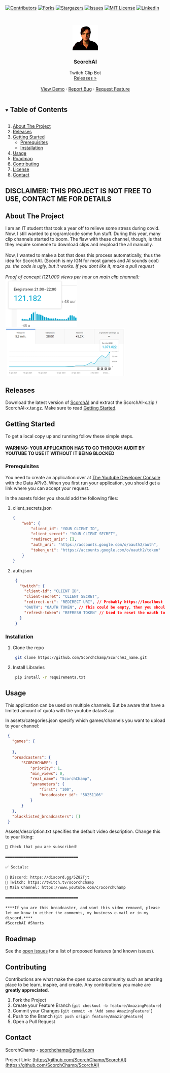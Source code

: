 [![Contributors][contributors-shield]][contributors-url]
[![Forks][forks-shield]][forks-url]
[![Stargazers][stars-shield]][stars-url]
[![Issues][issues-shield]][issues-url]
[![MIT License][license-shield]][license-url]
[![LinkedIn][linkedin-shield]][linkedin-url]



<!-- PROJECT LOGO -->
<br />
<p align="center">
  <a href="https://github.com/ScorchChamp/ScorchAI">
    <img src="assets/readme_data/logo.png" alt="Logo" width="80" height="80">
  </a>

  <h3 align="center">ScorchAI</h3>

  <p align="center">
    Twitch Clip Bot
    <br />
    <a href="https://github.com/ScorchChamp/ScorchAI/releases/">Releases »</a>
    <br />
    <br />
    <a href="https://github.com/ScorchChamp/ScorchAI">View Demo</a>
    ·
    <a href="https://github.com/ScorchChamp/ScorchAI/issues">Report Bug</a>
    ·
    <a href="https://github.com/ScorchChamp/ScorchAI/issues">Request Feature</a>
  </p>
</p>

<details open="open">
  <summary><h2 style="display: inline-block">Table of Contents</h2></summary>
  <ol>
    <li><a href="#about-the-project">About The Project</a></li>
    <li><a href="#releases">Releases</a></li>
    </li>
    <li>
      <a href="#getting-started">Getting Started</a>
      <ul>
        <li><a href="#prerequisites">Prerequisites</a></li>
        <li><a href="#installation">Installation</a></li>
      </ul>
    </li>
    <li><a href="#usage">Usage</a></li>
    <li><a href="#roadmap">Roadmap</a></li>
    <li><a href="#contributing">Contributing</a></li>
    <li><a href="#license">License</a></li>
    <li><a href="#contact">Contact</a></li>
  </ol>
</details>

## <b>DISCLAIMER: THIS PROJECT IS NOT FREE TO USE, CONTACT ME FOR DETAILS </b>

<!-- ABOUT THE PROJECT -->
## About The Project

I am an IT student that took a year off to relieve some stress during covid. Now, I still wanted to program/code some fun stuff. During this year, many clip channels started to boom. The flaw with these channel, though, is that they require someone to download clips and reupload the all manually. <br>
<br>
Now, I wanted to make a bot that does this process automatically, thus the idea for ScorchAI. (Scorch is my IGN for most games and AI sounds cool)
<br>
<i>ps. the code is ugly, but it works. If you dont like it, make a pull request</i>
<br>
<br>
<i>Proof of concept (121.000 views per hour on main clip channel):</i><br>
<img src="assets/readme_data/121k.png" alt="121.000 views per hour" height="150">
<img src="assets/readme_data/fullData.png" alt="1.400.000 views per day" height="150">


## Releases
Download the latest version of [ScorchAI](https://github.com/ScorchChamp/ScorchAI/releases/) and extract the ScorchAI-x.zip / ScorchAI-x.tar.gz. Make sure to read <a href="#getting-started">Getting Started</a>.



<!-- GETTING STARTED -->
## Getting Started

To get a local copy up and running follow these simple steps.
#### WARNING: YOUR APPLICATION HAS TO GO THROUGH AUDIT BY YOUTUBE TO USE IT WITHOUT IT BEING BLOCKED</b>

### Prerequisites

You need to create an application over at [The Youtube Developer Console](https://console.cloud.google.com/apis/dashboard) with the Data APIv3. When you first run your application, you should get a link where you can accept your request.

In the assets folder you should add the following files:
1. client_secrets.json
    ```json
   {
        "web": {
            "client_id": "YOUR CLIENT ID",
            "client_secret": "YOUR CLIENT SECRET",
            "redirect_uris": [],
            "auth_uri": "https://accounts.google.com/o/oauth2/auth",
            "token_uri": "https://accounts.google.com/o/oauth2/token"
        }
    }
   ```
2. auth.json
   ```json
    {
      "twitch": {
        "client-id": "CLIENT ID", 
        "client-secret": "CLIENT SECRET", 
        "redirect-uri": "REDIRECT URI", // Probably https://localhost
        "OAUTH": "OAUTH TOKEN", // This could be empty, then you should run initial_oauth.py once
        "refresh-token": "REFRESH TOKEN" // Used to reset the oauth token if it runs out (happens like 10x a day)
      }
    }
   ```

### Installation

1. Clone the repo
   ```sh
    git clone https://github.com/ScorchChamp/ScorchAI_name.git
   ```
1. Install Libraries
   ```sh
    pip install -r requirements.txt
   ```


<!-- USAGE EXAMPLES -->
## Usage

This application can be used on multiple channels. But be aware that have a limited amount of quota with the youtube datav3 api.

In assets/categories.json specify which games/channels you want to upload to your channel:
   ```json
    {
      "games": {

      },
      "broadcasters": {
          "SCORCHCHAMP": {
              "priority": 1,
              "min_views": 0,
              "real_name": "ScorchChamp",
              "parameters": {
                  "first": "100",
                  "broadcaster_id": "58251106"
              }
          }
      },
      "blacklisted_broadcasters": []
    }
   ```


Assets/description.txt specifies the default video description. Change this to your liking:

```
👀 Check that you are subscribed!

▬▬▬▬▬▬▬▬▬▬▬▬▬▬▬▬▬▬▬▬▬▬▬▬▬▬▬▬▬▬▬▬

✅ Socials:

👑 Discord: https://discord.gg/5Z82Tjt 
👑 Twitch: https://twitch.tv/scorchchamp
👑 Main Channel: https://www.youtube.com/c/ScorchChamp

▬▬▬▬▬▬▬▬▬▬▬▬▬▬▬▬▬▬▬▬▬▬▬▬▬▬▬▬▬▬▬▬

****If you are this broadcaster, and want this video removed, please let me know in either the comments, my business e-mail or in my discord.****
#ScorchAI #Shorts
```



<!-- ROADMAP -->
## Roadmap

See the [open issues](https://github.com/ScorchChamp/ScorchAI_name/issues) for a list of proposed features (and known issues).



<!-- CONTRIBUTING -->
## Contributing

Contributions are what make the open source community such an amazing place to be learn, inspire, and create. Any contributions you make are **greatly appreciated**.

1. Fork the Project
2. Create your Feature Branch (`git checkout -b feature/AmazingFeature`)
3. Commit your Changes (`git commit -m 'Add some AmazingFeature'`)
4. Push to the Branch (`git push origin feature/AmazingFeature`)
5. Open a Pull Request

<!-- CONTACT -->
## Contact

ScorchChamp - scorchchamp@gmail.com

Project Link: [https://github.com/ScorchChamp/ScorchAI](https://github.com/ScorchChamp/ScorchAI)


[contributors-shield]: https://img.shields.io/github/contributors/ScorchChamp/ScorchAI.svg?style=for-the-badge
[contributors-url]: https://github.com/ScorchChamp/ScorchAI/graphs/contributors
[forks-shield]: https://img.shields.io/github/forks/ScorchChamp/ScorchAI.svg?style=for-the-badge
[forks-url]: https://github.com/ScorchChamp/ScorchAI/network/members
[stars-shield]: https://img.shields.io/github/stars/ScorchChamp/ScorchAI.svg?style=for-the-badge
[stars-url]: https://github.com/ScorchChamp/ScorchAI/stargazers
[issues-shield]: https://img.shields.io/github/issues/ScorchChamp/ScorchAI.svg?style=for-the-badge
[issues-url]: https://github.com/ScorchChamp/ScorchAI/issues
[license-shield]: https://img.shields.io/github/license/ScorchChamp/ScorchAI.svg?style=for-the-badge
[license-url]: https://github.com/ScorchChamp/ScorchAI/blob/master/LICENSE.txt
[linkedin-shield]: https://img.shields.io/badge/-LinkedIn-black.svg?style=for-the-badge&logo=linkedin&colorB=555
[linkedin-url]: https://www.linkedin.com/in/lars-cornelissen-56504520b/
[youtube-url]: https://www.youtube.com/channel/UCYpqUStHIE9CmgDPkAmN4Sg
